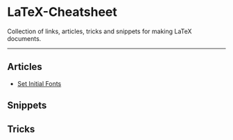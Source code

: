 # LaTeX-Cheatsheet

Collection of links, articles, tricks and snippets for making LaTeX documents.

---

## Articles

- [Set Initial Fonts](https://tex.stackexchange.com/a/250479/254874)

## Snippets

## Tricks


